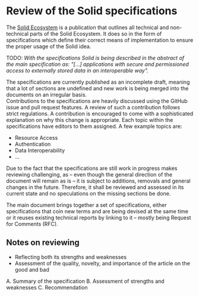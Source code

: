 # Review of the Solid specifications

The [Solid Ecosystem](https://solid.github.io/specification/) is a publication that outlines all technical and non-technical parts of the Solid Ecosystem. It does so in the form of specifications which define their correct means of implementation to ensure the proper usage of the Solid idea.

TODO: *With the specifications Solid is being described in the abstract of the main specification as: "[…] applications with secure and permissioned access to externally stored data in an interoperable way".*

The specifications are currently published as an incomplete draft, meaning that a lot of sections are undefined and new work is being merged into the documents on an irregular basis.\
Contributions to the specifications are heavily discussed using the GitHub issue and pull request features. A review of such a contribution follows strict regulations. A contribution is encouraged to come with a sophisticated explanation on why this change is appropriate. Each topic within the specifications have editors to them assigned. A few example topics are:

* Resource Access
* Authentication
* Data Interoperability
* …

Due to the fact that the specifications are still work in progress makes reviewing challenging, as – even though the general direction of the document will remain as is – it is subject to additions, removals and general changes in the future.
Therefore, it shall be reviewed and assessed in its current state and no speculations on the missing sections be done.

The main document brings together a set of specifications, either specifications that coin new terms and are being devised at the same time or it reuses existing technical reports by linking to it – mostly being Request for Comments (RFC).

## Notes on reviewing

- Reflecting both its strengths and weaknesses
- Assessment of the quality, novelty, and importance of the article on the good and bad

A. Summary of the specification
B. Assessment of strengths and weaknesses
C. Recommendation
